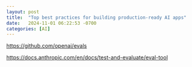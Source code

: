 ```yaml
---
layout: post
title:  "Top best practices for building production-ready AI apps"
date:   2024-11-01 06:22:53 -0700
categories: [AI]
---
```

https://github.com/openai/evals

https://docs.anthropic.com/en/docs/test-and-evaluate/eval-tool
